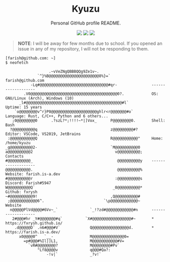 <div align="center">
    <h1>Kyuzu</h1>
    <p>Personal GitHub profile README.</p>
    <a href="https://farish.is-a.dev/"><img src="https://img.shields.io/website?down_color=red&down_message=Offline&label=farish.is-a.dev&style=flat-square&up_color=green&up_message=Online&url=https%3A%2F%2Ffarish.is-a.dev" /></a>
    <a href="https://fxrysh.github.io/"><img src="https://img.shields.io/website?down_color=red&down_message=Offline&label=fxrysh.github.io&logo=github&style=flat-square&up_color=green&up_message=Online&url=https%3A%2F%2Ffxrysh.github.io%2F" /></a>
    <a href="https://farish.deno.dev/"><img src="https://img.shields.io/website?down_color=red&down_message=Offline&label=farish.deno.dev&logo=deno&style=flat-square&up_color=green&up_message=Online&url=https%3A%2F%2Ffarish.deno.dev%2F" /></a>
    <br />
</div>

> **NOTE**: I will be away for few months due to school. If you opened an issue in any of my repository, I will not be responding to them.

```console
[farish@github.com: ~]
$ neofetch

                   .~vVeZNgQBBBQQg9Ze1v~.
              `^}%B@@@@@@@@@@@@@@@@@@@@@@8%}=`                  farish@github.com
           -Lq#@@@@@@@@@@@@@@@@@@@@@@@@@@@@@@#qr-               -------------------
        .V0@@@@@@@@@@@@@@@@@@@@@@@@@@@@@@@@@@@@@@0?.            OS: GNU/Linux (Arch), Windows (10)
      _l#@@@@@@@@@@@@@@@@@@@@@@@@@@@@@@@@@@@@@@@@@@#l`          Uptime: 15 years
    `o@@@@@@@@v^r}P0@@@@@@@@@@@@@@@@@@@@ghlr<r@@@@@@@#o`        Language: Rust, C/C++, Python and 6 others...
   ;0@@@@@@@@0      .?szL?*;!!!!~*|]Vox_      P@@@@@@@@0.       Shell: Bash
  ?@@@@@@@@@@q                                z@@@@@@@@@#?      Editor: VSCode, VS2019, JetBrains
 :@@@@@@@@@@@Q                                R@@@@@@@@@@@"     Home: /home/kyuzu
_g@@@@@@@@@@2-                                `M@@@@@@@@@@0 
a@@@@@@@@@@2                                    v@@@@@@@@@@;    Contacts
#@@@@@@@@@@_                                     @@@@@@@@@@y    -------------------
@@@@@@@@@@@.                                     @@@@@@@@@@%    Website: farish.is-a.dev
#@@@@@@@@@@r                                    :@@@@@@@@@@s    Discord: Farish#5947
W@@@@@@@@@@Q`                                  _0@@@@@@@@@@*    Github: fxrysh
~#@@@@@@@@@@9!                                ,Q@@@@@@@@@@#
 ;@@@@@@@@@@@@6^.                          `\p@@@@@@@@@@@@~     Website
  n@@@@@PlVd@@@@#6Vv~_`              `_!?zd#@@@@@@@@@@@@#n      -------------------
   2#@@@#hr _Y#@@@@@@@#q`          `X#@@@@@@@@@@@@@@@@@#~       * https://fxrysh.github.io/
    .d@@@@@D` .n6#@@@#V`             Q@@@@@@@@@@@@@@@@d.        * https://farish.is-a.dev/
      x0@@@@0^   `__-                M@@@@@@@@@@@@@@0=
        =p#@@@#%Il]]L1,              M@@@@@@@@@@@#V=
          `vR#@@@@@@@@?              M@@@@@@@@#Pv`
              "Lf8@@@@v              q@@@#Qa?:
                  -!v|`              _?v!`
```
